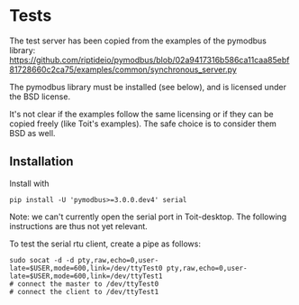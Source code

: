# Tests

The test server has been copied from the examples of the pymodbus library:
https://github.com/riptideio/pymodbus/blob/02a9417316b586ca11caa85ebf81728660c2ca75/examples/common/synchronous_server.py

The pymodbus library must be installed (see below), and is licensed under the BSD license.

It's not clear if the examples follow the same licensing or if they can be copied freely (like Toit's examples).
The safe choice is to consider them BSD as well.

## Installation

Install with

``` shell
pip install -U 'pymodbus>=3.0.0.dev4' serial
```

Note: we can't currently open the serial port in Toit-desktop. The following instructions are thus not yet relevant.

To test the serial rtu client, create a pipe as follows:
``` shell
sudo socat -d -d pty,raw,echo=0,user-late=$USER,mode=600,link=/dev/ttyTest0 pty,raw,echo=0,user-late=$USER,mode=600,link=/dev/ttyTest1
# connect the master to /dev/ttyTest0
# connect the client to /dev/ttyTest1
```
